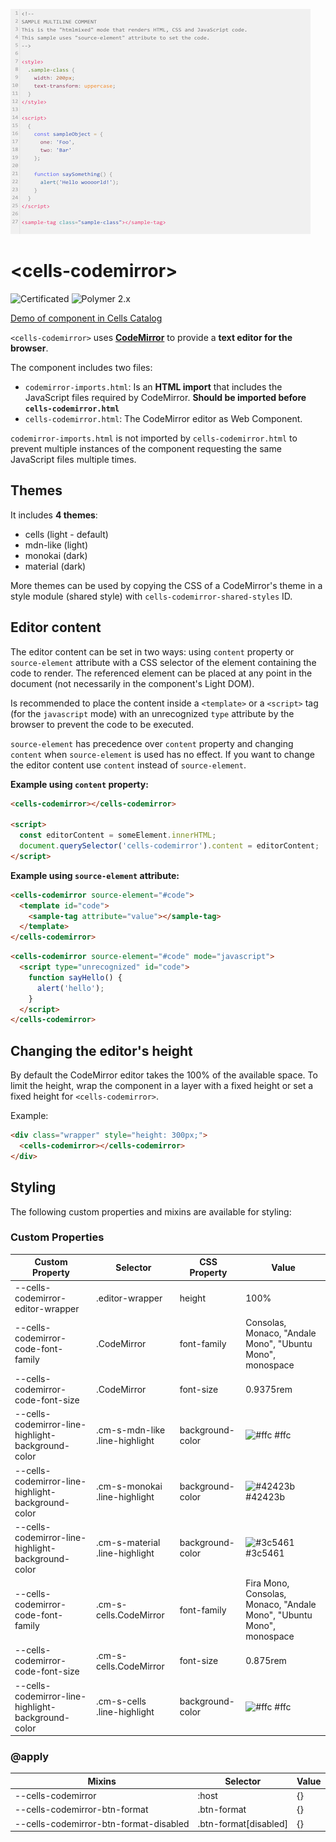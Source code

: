 ![cells-codemirror screenshot](cells-codemirror.png)
# &lt;cells-codemirror&gt;

![Certificated](https://img.shields.io/badge/certificated-yes-brightgreen.svg) ![Polymer 2.x](https://img.shields.io/badge/Polymer-2.x-green.svg)

[Demo of component in Cells Catalog](https://catalogs.platform.bbva.com/cells)

`<cells-codemirror>` uses [**CodeMirror**](https://codemirror.net/) to provide a **text editor for the browser**.

The component includes two files:

- `codemirror-imports.html`: Is an **HTML import** that includes the JavaScript files required by CodeMirror. **Should be imported before `cells-codemirror.html`**
- `cells-codemirror.html`: The CodeMirror editor as Web Component.

`codemirror-imports.html` is not imported by `cells-codemirror.html` to prevent multiple instances of the component requesting the same JavaScript files multiple times.

## Themes
It includes **4 themes**:

- cells (light - default)
- mdn-like (light)
- monokai (dark)
- material (dark)

More themes can be used by copying the CSS of a CodeMirror's theme in a style module (shared style) with `cells-codemirror-shared-styles` ID.

## Editor content
The editor content can be set in two ways: using `content` property or `source-element` attribute with a CSS selector of the element containing the code to render. The referenced element can be placed at any point in the document (not necessarily in the component's Light DOM).

Is recommended to place the content inside a `<template>` or a `<script>` tag (for the `javascript` mode) with an unrecognized `type` attribute by the browser to prevent the code to be executed.

`source-element` has precedence over `content` property and changing `content` when `source-element` is used has no effect. If you want to change the editor content use `content` instead of `source-element`.

**Example using `content` property:**

```html
<cells-codemirror></cells-codemirror>

<script>
  const editorContent = someElement.innerHTML;
  document.querySelector('cells-codemirror').content = editorContent;
</script>
```

**Example using `source-element` attribute:**

```html
<cells-codemirror source-element="#code">
  <template id="code">
    <sample-tag attribute="value"></sample-tag>
  </template>
</cells-codemirror>
```

```html
<cells-codemirror source-element="#code" mode="javascript">
  <script type="unrecognized" id="code">
    function sayHello() {
      alert('hello');
    }
  </script>
</cells-codemirror>
```

## Changing the editor's height

By default the CodeMirror editor takes the 100% of the available space. To limit the height, wrap the component in a layer with a fixed height or set a fixed height for `<cells-codemirror>`.

Example:

```html
<div class="wrapper" style="height: 300px;">
  <cells-codemirror></cells-codemirror>
</div>
```

## Styling

The following custom properties and mixins are available for styling:

### Custom Properties
| Custom Property                                    | Selector                       | CSS Property     | Value                                                                |
| -------------------------------------------------- | ------------------------------ | ---------------- | -------------------------------------------------------------------- |
| --cells-codemirror-editor-wrapper                  | .editor-wrapper                | height           | 100%                                                                 |
| --cells-codemirror-code-font-family                | .CodeMirror                    | font-family      | Consolas, Monaco, "Andale Mono", "Ubuntu Mono", monospace            |
| --cells-codemirror-code-font-size                  | .CodeMirror                    | font-size        | 0.9375rem                                                            |
| --cells-codemirror-line-highlight-background-color | .cm-s-mdn-like .line-highlight | background-color | ![#ffc](https://placehold.it/15/ffc/000000?text=+) #ffc              |
| --cells-codemirror-line-highlight-background-color | .cm-s-monokai .line-highlight  | background-color | ![#42423b](https://placehold.it/15/42423b/000000?text=+) #42423b     |
| --cells-codemirror-line-highlight-background-color | .cm-s-material .line-highlight | background-color | ![#3c5461](https://placehold.it/15/3c5461/000000?text=+) #3c5461     |
| --cells-codemirror-code-font-family                | .cm-s-cells.CodeMirror         | font-family      | Fira Mono, Consolas, Monaco, "Andale Mono", "Ubuntu Mono", monospace |
| --cells-codemirror-code-font-size                  | .cm-s-cells.CodeMirror         | font-size        | 0.875rem                                                             |
| --cells-codemirror-line-highlight-background-color | .cm-s-cells .line-highlight    | background-color | ![#ffc](https://placehold.it/15/ffc/000000?text=+) #ffc              |
### @apply
| Mixins                                 | Selector              | Value |
| -------------------------------------- | --------------------- | ----- |
| --cells-codemirror                     | :host                 | {}    |
| --cells-codemirror-btn-format          | .btn-format           | {}    |
| --cells-codemirror-btn-format-disabled | .btn-format[disabled] | {}    |
